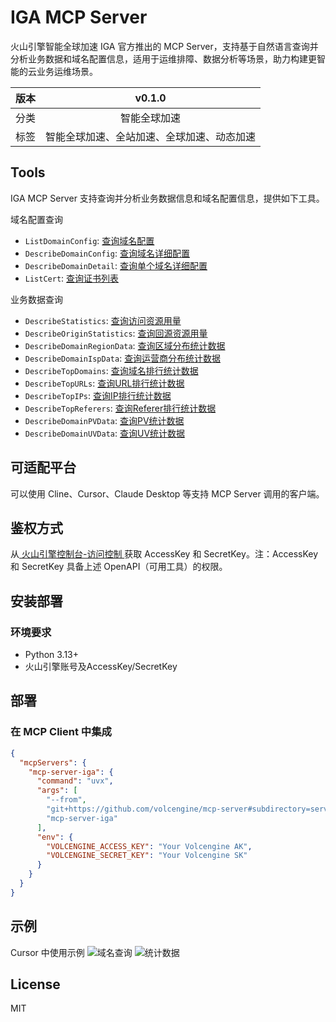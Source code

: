 # IGA MCP Server
火山引擎智能全球加速 IGA 官方推出的 MCP Server，支持基于自然语言查询并分析业务数据和域名配置信息，适用于运维排障、数据分析等场景，助力构建更智能的云业务运维场景。

| 版本 | v0.1.0 |
| :-: | :-: |
| 分类 | 智能全球加速 |
| 标签 | 智能全球加速、全站加速、全球加速、动态加速 |


## Tools
IGA MCP Server 支持查询并分析业务数据信息和域名配置信息，提供如下工具。

域名配置查询
- `ListDomainConfig`: [查询域名配置](https://www.volcengine.com/docs/6559/1171745)
- `DescribeDomainConfig`: [查询域名详细配置](https://www.volcengine.com/docs/6559/94321)
- `DescribeDomainDetail`: [查询单个域名详细配置](https://www.volcengine.com/docs/6559/196456)
- `ListCert`: [查询证书列表](https://www.volcengine.com/docs/6559/1250191)

业务数据查询
- `DescribeStatistics`: [查询访问资源用量](https://www.volcengine.com/docs/6559/79733)
- `DescribeOriginStatistics`: [查询回源资源用量](https://www.volcengine.com/docs/6559/79734)
- `DescribeDomainRegionData`: [查询区域分布统计数据](https://www.volcengine.com/docs/6559/79738)
- `DescribeDomainIspData`: [查询运营商分布统计数据](https://www.volcengine.com/docs/6559/79739)
- `DescribeTopDomains`: [查询域名排行统计数据](https://www.volcengine.com/docs/6559/79740)
- `DescribeTopURLs`: [查询URL排行统计数据](https://www.volcengine.com/docs/6559/79741)
- `DescribeTopIPs`: [查询IP排行统计数据](https://www.volcengine.com/docs/6559/79742)
- `DescribeTopReferers`: [查询Referer排行统计数据](https://www.volcengine.com/docs/6559/79743)
- `DescribeDomainPVData`: [查询PV统计数据](https://www.volcengine.com/docs/6559/79744)
- `DescribeDomainUVData`: [查询UV统计数据](https://www.volcengine.com/docs/6559/79749)


## 可适配平台  
可以使用 Cline、Cursor、Claude Desktop 等支持 MCP Server 调用的客户端。


## 鉴权方式
从[ 火山引擎控制台-访问控制 ](https://console.volcengine.com/iam/identitymanage/user)获取 AccessKey 和 SecretKey。注：AccessKey 和 SecretKey 具备上述 OpenAPI（可用工具）的权限。

## 安装部署  
### 环境要求
- Python 3.13+
- 火山引擎账号及AccessKey/SecretKey

## 部署
### 在 MCP Client 中集成

```json
{
  "mcpServers": {
    "mcp-server-iga": {
      "command": "uvx",
      "args": [
        "--from",
        "git+https://github.com/volcengine/mcp-server#subdirectory=server/mcp_server_iga",
        "mcp-server-iga"
      ],
      "env": {
        "VOLCENGINE_ACCESS_KEY": "Your Volcengine AK",
        "VOLCENGINE_SECRET_KEY": "Your Volcengine SK"
      }
    }
  }
}
```
## 示例
Cursor 中使用示例
![域名查询](https://lf3-static.bytednsdoc.com/obj/eden-cn/uvzhlzeh7pbyubz/mcp-server-iga/image.png)
![统计数据](https://lf3-static.bytednsdoc.com/obj/eden-cn/uvzhlzeh7pbyubz/mcp-server-iga/statistic.png)

## License
MIT
